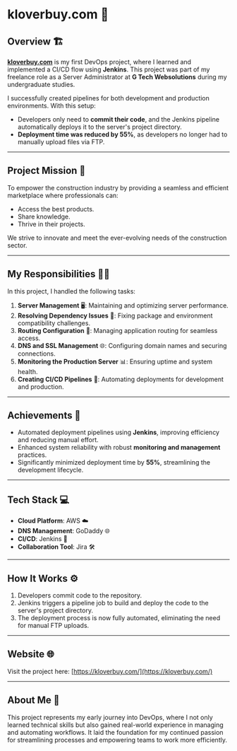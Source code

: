 # kloverbuy.com 🚀

## Overview 🏗️

**[kloverbuy.com](https://kloverbuy.com/)** is my first DevOps project, where I learned and implemented a CI/CD flow using **Jenkins**. This project was part of my freelance role as a Server Administrator at **G Tech Websolutions** during my undergraduate studies. 

I successfully created pipelines for both development and production environments. With this setup:
- Developers only need to **commit their code**, and the Jenkins pipeline automatically deploys it to the server's project directory.
- **Deployment time was reduced by 55%**, as developers no longer had to manually upload files via FTP.

---

## Project Mission 🎯

To empower the construction industry by providing a seamless and efficient marketplace where professionals can:
- Access the best products.
- Share knowledge.
- Thrive in their projects.

We strive to innovate and meet the ever-evolving needs of the construction sector.

---

## My Responsibilities 👨‍💻

In this project, I handled the following tasks:

1. **Server Management** 🖥️: Maintaining and optimizing server performance.
2. **Resolving Dependency Issues** 🔄: Fixing package and environment compatibility challenges.
3. **Routing Configuration** 🚦: Managing application routing for seamless access.
4. **DNS and SSL Management** 🌐: Configuring domain names and securing connections.
5. **Monitoring the Production Server** 📊: Ensuring uptime and system health.
6. **Creating CI/CD Pipelines** 🔧: Automating deployments for development and production.

---

## Achievements 🌟

- Automated deployment pipelines using **Jenkins**, improving efficiency and reducing manual effort.
- Enhanced system reliability with robust **monitoring and management** practices.
- Significantly minimized deployment time by **55%**, streamlining the development lifecycle.

---

## Tech Stack 💻

- **Cloud Platform**: AWS ☁️  
- **DNS Management**: GoDaddy 🌐  
- **CI/CD**: Jenkins 🔄  
- **Collaboration Tool**: Jira 🛠️  

---

## How It Works ⚙️

1. Developers commit code to the repository.
2. Jenkins triggers a pipeline job to build and deploy the code to the server's project directory.
3. The deployment process is now fully automated, eliminating the need for manual FTP uploads.

---

## Website 🌐

Visit the project here: [https://kloverbuy.com/](https://kloverbuy.com/)

---

## About Me 👋

This project represents my early journey into DevOps, where I not only learned technical skills but also gained real-world experience in managing and automating workflows. It laid the foundation for my continued passion for streamlining processes and empowering teams to work more efficiently.

